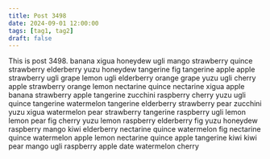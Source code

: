 ```yaml
---
title: Post 3498
date: 2024-09-01 12:00:00
tags: [tag1, tag2]
draft: false
---
```

This is post 3498.
banana
xigua
honeydew
ugli
mango
strawberry
quince
strawberry
elderberry
yuzu
honeydew
tangerine
fig
tangerine
apple
apple
strawberry
ugli
grape
lemon
ugli
elderberry
orange
grape
yuzu
ugli
cherry
apple
strawberry
orange
lemon
nectarine
quince
nectarine
xigua
apple
banana
strawberry
apple
tangerine
zucchini
raspberry
cherry
yuzu
ugli
quince
tangerine
watermelon
tangerine
elderberry
strawberry
pear
zucchini
yuzu
xigua
watermelon
pear
strawberry
tangerine
raspberry
ugli
lemon
lemon
pear
fig
cherry
yuzu
lemon
raspberry
elderberry
fig
yuzu
honeydew
raspberry
mango
kiwi
elderberry
nectarine
quince
watermelon
fig
nectarine
quince
watermelon
apple
lemon
nectarine
quince
apple
tangerine
kiwi
kiwi
pear
mango
ugli
raspberry
apple
date
watermelon
cherry
